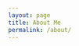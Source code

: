 ```yaml
---
layout: page
title: About Me
permalink: /about/
---
```


<script type="text/javascript" src="https://platform.linkedin.com/badges/js/profile.js" async defer></script>
<div class="LI-profile-badge"  data-version="v1" data-size="medium" data-locale="en_US" data-type="vertical" data-theme="light" data-vanity="briandavis1977"></div>
<!--div class="badge-base LI-profile-badge" data-locale="en_US" data-size="large" data-theme="light" data-type="HORIZONTAL" data-vanity="briandavis1977" data-version="v1"><a class="badge-base__link LI-simple-link" href="https://www.linkedin.com/in/briandavis1977?trk=profile-badge">Brian Davis</a></div-->
<!--div data-iframe-width="250" data-iframe-height="270" data-share-badge-id="031ee28d-1ab7-4d39-b2f8-7dee7554e72f" data-share-badge-host="https://www.youracclaim.com"></div><script type="text/javascript" async src="//cdn.youracclaim.com/assets/utilities/embed.js"></script-->
<div data-iframe-width="250" data-iframe-height="270" data-share-badge-id="031ee28d-1ab7-4d39-b2f8-7dee7554e72f" data-share-badge-host="https://www.credly.com"></div><script type="text/javascript" async src="//cdn.credly.com/assets/utilities/embed.js"></script>
